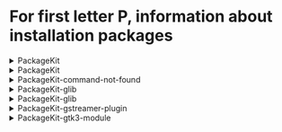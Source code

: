 # For first letter P, information about installation packages

<details>
<summary>PackageKit</summary>

```
From repo    : anaconda
Short desc   : Package management service
URL          : http://www.freedesktop.org/software/PackageKit/
License      : GPLv2+ and LGPLv2+
Descript     : PackageKit is a D-Bus abstraction layer that allows the session user
             : to manage packages in a secure way using a cross-distro,
             : cross-architecture API.
```

</details>

<details>
<summary>PackageKit</summary>

```
From repo    : updates-testing
Short desc   : Package management service
URL          : http://www.freedesktop.org/software/PackageKit/
License      : GPLv2+ and LGPLv2+
Descript     : PackageKit is a D-Bus abstraction layer that allows the session user
             : to manage packages in a secure way using a cross-distro,
             : cross-architecture API.
```

</details>

<details>
<summary>PackageKit-command-not-found</summary>

```
From repo    : updates-testing
Short desc   : Ask the user to install command line programs automatically
URL          : http://www.freedesktop.org/software/PackageKit/
License      : GPLv2+ and LGPLv2+
Descript     : A simple helper that offers to install new packages on the command line
             : using PackageKit.
```

</details>

<details>
<summary>PackageKit-glib</summary>

```
From repo    : anaconda
Short desc   : GLib libraries for accessing PackageKit
URL          : http://www.freedesktop.org/software/PackageKit/
License      : GPLv2+ and LGPLv2+
Descript     : GLib libraries for accessing PackageKit.
```

</details>

<details>
<summary>PackageKit-glib</summary>

```
From repo    : updates-testing
Short desc   : GLib libraries for accessing PackageKit
URL          : http://www.freedesktop.org/software/PackageKit/
License      : GPLv2+ and LGPLv2+
Descript     : GLib libraries for accessing PackageKit.
```

</details>

<details>
<summary>PackageKit-gstreamer-plugin</summary>

```
From repo    : updates-testing
Short desc   : Install GStreamer codecs using PackageKit
URL          : http://www.freedesktop.org/software/PackageKit/
License      : GPLv2+ and LGPLv2+
Descript     : The PackageKit GStreamer plugin allows any Gstreamer application to install
             : codecs from configured repositories using PackageKit.
```

</details>

<details>
<summary>PackageKit-gtk3-module</summary>

```
From repo    : updates-testing
Short desc   : Install fonts automatically using PackageKit
URL          : http://www.freedesktop.org/software/PackageKit/
License      : GPLv2+ and LGPLv2+
Descript     : The PackageKit GTK3+ module allows any Pango application to install
             : fonts from configured repositories using PackageKit.
```

</details>

